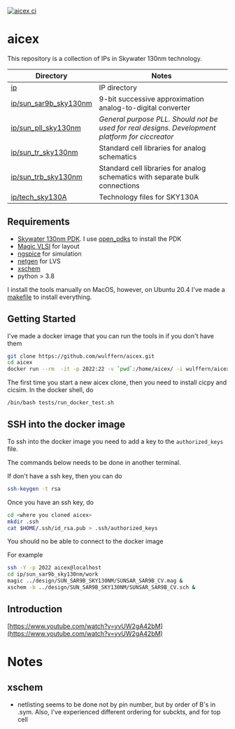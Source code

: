 
[![aicex ci](https://github.com/wulffern/aicex/actions/workflows/tests.yaml/badge.svg)](https://github.com/wulffern/aicex/actions/workflows/tests.yaml)

# aicex
This repository is a collection of IPs in Skywater 130nm technology. 

| Directory                                      | Notes                                                                                           |
|------------------------------------------------|-------------------------------------------------------------------------------------------------|
| [ip](ip)                                       | IP directory                                                                                    |
| [ip/sun_sar9b_sky130nm](ip/sun_sar9b_sky130nm) | 9-bit successive approximation analog-to-digital converter                                      |
| [ip/sun_pll_sky130nm](ip/sun_pll_sky130nm)     | *General purpose PLL. Should not be used for real designs. Development platform for ciccreator* |
| [ip/sun_tr_sky130nm](ip/sun_tr_sky130nm)       | Standard cell libraries for analog schematics                                                   |
| [ip/sun_trb_sky130nm](ip/sun_trb_sky130nm)     | Standard cell libraries for analog schematics with separate bulk connections                    |
| [ip/tech_sky130A](ip/tech_sky130A)             | Technology files for SKY130A                                                                    |


## Requirements

- [Skywater 130nm PDK](https://github.com/google/skywater-pdk). I use [open_pdks](https://github.com/RTimothyEdwards/open_pdks) to install the PDK
- [Magic VLSI](https://github.com/RTimothyEdwards/magic) for layout
- [ngspice](https://git.code.sf.net/p/ngspice/ngspice) for simulation 
- [netgen](https://github.com/RTimothyEdwards/netgen.git) for LVS
- [xschem]()
- python > 3.8

I install the tools manually on MacOS, however, on Ubuntu 20.4 I've made a
[makefile](https://github.com/wulffern/eda) to install everything.

## Getting Started

I've made a docker image that you can run the tools in if you don't have them 

``` sh
git clone https://github.com/wulffern/aicex.git
cd aicex
docker run --rm  -it -p 2022:22 -v `pwd`:/home/aicex/ -i wulffern/aicex:latest bash --login
```

The first time you start a new aicex clone, then you need to install cicpy and cicsim.
In the docker shell, do 

``` sh
/bin/bash tests/run_docker_test.sh
```
## SSH into the docker image
To ssh into the docker image you need to add a key to the `authorized_keys`
file. 

The commands below needs to be done in another terminal.

If don't have a ssh key, then you can do 

``` sh
ssh-keygen -t rsa
```

Once you have an ssh key, do

``` sh
cd <where you cloned aicex>
mkdir .ssh
cat $HOME/.ssh/id_rsa.pub > .ssh/authorized_keys 
```

You should no be able to connect to the docker image

For example

``` sh
ssh -Y -p 2022 aicex@localhost
cd ip/sun_sar9b_sky130nm/work 
magic ../design/SUN_SAR9B_SKY130NM/SUNSAR_SAR9B_CV.mag &
xschem -b ../design/SUN_SAR9B_SKY130NM/SUNSAR_SAR9B_CV.sch &

```

## Introduction

[https://www.youtube.com/watch?v=yvUW2gA42bM](https://www.youtube.com/watch?v=yvUW2gA42bM)



# Notes

## xschem
- netlisting seems to be done not by pin number, but by order of B's in .sym.
  Also, I've experienced different ordering for subckts, and for top cell

